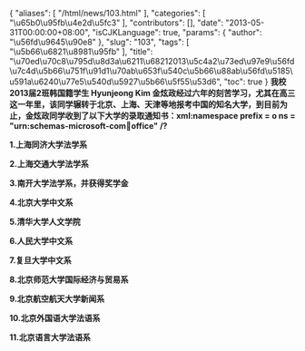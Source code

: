 {
    "aliases": [
        "/html/news/103.html"
    ],
    "categories": [
        "\u65b0\u95fb\u4e2d\u5fc3"
    ],
    "contributors": [],
    "date": "2013-05-31T00:00:00+08:00",
    "isCJKLanguage": true,
    "params": {
        "author": "\u56fd\u9645\u90e8"
    },
    "slug": "103",
    "tags": [
        "\u5b66\u6821\u8981\u95fb"
    ],
    "title": "\u70ed\u70c8\u795d\u8d3a\u6211\u68212013\u5c4a2\u73ed\u97e9\u56fd\u7c4d\u5b66\u751f\u91d1\u70ab\u653f\u540c\u5b66\u88ab\u56fd\u5185\u591a\u6240\u77e5\u540d\u5927\u5b66\u5f55\u53d6",
    "toc": true
}
**我校2013届2班韩国籍学生 Hyunjeong Kim 金炫政经过六年的刻苦学习，尤其在高三这一年里，该同学辗转于北京、上海、天津等地报考中国的知名大学，到目前为止，金炫政同学收到了以下大学的录取通知书：xml:namespace prefix = o ns = "urn:schemas-microsoft-com:office:office" /?**

**1.上海同济大学法学系**

**2.上海交通大学法学系**

**3.南开大学法学系，并获得奖学金**

**4.北京大学中文系**

**5.清华大学人文学院**

**6.人民大学中文系**

**7.复旦大学中文系**

**8.北京师范大学国际经济与贸易系**

**9.北京航空航天大学新闻系**

**10.北京外国语大学法语系**

**11.北京语言大学法语系**

